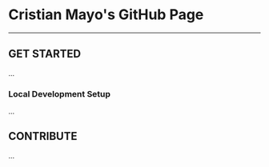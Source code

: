 # Cristian Mayo's GitHub Page
***

## **GET STARTED**
...

### Local Development Setup
...

## **CONTRIBUTE**
...


